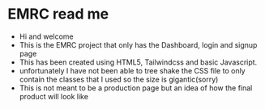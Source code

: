 # EMRC read me
* Hi and welcome
* This is the EMRC project that only has the Dashboard, login and signup page
* This has been created using HTML5, Tailwindcss and basic Javascript.
* unfortunately I have not been able to tree shake the CSS file to only contain the classes that I used so the size is gigantic(sorry)
* This is not meant to be a production page but an idea of how the final product will look like
